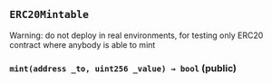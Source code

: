 ## `ERC20Mintable`



Warning: do not deploy in real environments, for testing only
ERC20 contract where anybody is able to mint


### `mint(address _to, uint256 _value) → bool` (public)






